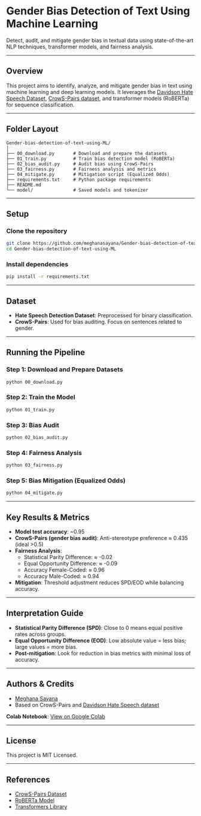 # Gender Bias Detection of Text Using Machine Learning

Detect, audit, and mitigate gender bias in textual data using state-of-the-art NLP techniques, transformer models, and fairness analysis.

---

## Overview

This project aims to identify, analyze, and mitigate gender bias in text using machine learning and deep learning models. It leverages the [Davidson Hate Speech Dataset](https://github.com/meghanasayana/Gender-bias-detection-of-text-using-ML), [CrowS-Pairs dataset](https://github.com/nyu-mll/crows-pairs), and transformer models (RoBERTa) for sequence classification.

---

## Folder Layout

```text
Gender-bias-detection-of-text-using-ML/
│
├── 00_download.py       # Download and prepare the datasets
├── 01_train.py          # Train bias detection model (RoBERTa)
├── 02_bias_audit.py     # Audit bias using CrowS-Pairs
├── 03_fairness.py       # Fairness analysis and metrics
├── 04_mitigate.py       # Mitigation script (Equalized Odds)
├── requirements.txt     # Python package requirements
├── README.md
└── model/               # Saved models and tokenizer
```

---

## Setup

### Clone the repository

```bash
git clone https://github.com/meghanasayana/Gender-bias-detection-of-text-using-ML.git
cd Gender-bias-detection-of-text-using-ML
```

### Install dependencies

```bash
pip install -r requirements.txt
```

---

## Dataset

- **Hate Speech Detection Dataset**: Preprocessed for binary classification.
- **CrowS-Pairs**: Used for bias auditing. Focus on sentences related to gender.

---

## Running the Pipeline

### Step 1: Download and Prepare Datasets

```bash
python 00_download.py
```

### Step 2: Train the Model

```bash
python 01_train.py
```

### Step 3: Bias Audit

```bash
python 02_bias_audit.py
```

### Step 4: Fairness Analysis

```bash
python 03_fairness.py
```

### Step 5: Bias Mitigation (Equalized Odds)

```bash
python 04_mitigate.py
```

---

## Key Results & Metrics

- **Model test accuracy**: ~0.95
- **CrowS-Pairs (gender bias audit)**: Anti-stereotype preference ≈ 0.435 (ideal >0.5)
- **Fairness Analysis**:
  - Statistical Parity Difference: ≈ -0.02
  - Equal Opportunity Difference: ≈ -0.09
  - Accuracy Female-Coded: ≈ 0.96
  - Accuracy Male-Coded: ≈ 0.94
- **Mitigation**: Threshold adjustment reduces SPD/EOD while balancing accuracy.

---

## Interpretation Guide

- **Statistical Parity Difference (SPD)**: Close to 0 means equal positive rates across groups.
- **Equal Opportunity Difference (EOD)**: Low absolute value = less bias; large values = more bias.
- **Post-mitigation**: Look for reduction in bias metrics with minimal loss of accuracy.

---

## Authors & Credits

- [Meghana Sayana](https://github.com/meghanasayana)
- Based on CrowS-Pairs and [Davidson Hate Speech dataset](https://github.com/meghanasayana/Gender-bias-detection-of-text-using-ML)

**Colab Notebook**: [View on Google Colab](https://colab.research.google.com/drive/1z-IYJ0ysK-UxdTPTAl5D9ZsaKu0I0t8Z#updateTitle=true&folderId=13BYgcSf-8-z3-FybKA5MfmJTAKifyffU&scrollTo=ONpJynWbSGxj)

---

## License

This project is MIT Licensed.

---

## References

- [CrowS-Pairs Dataset](https://github.com/nyu-mll/crows-pairs)
- [RoBERTa Model](https://huggingface.co/roberta-base)
- [Transformers Library](https://github.com/huggingface/transformers)
